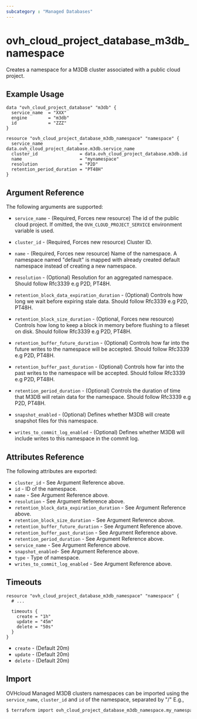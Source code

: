 ```yaml
---
subcategory : "Managed Databases"
---
```


# ovh_cloud_project_database_m3db_namespace

Creates a namespace for a M3DB cluster associated with a public cloud project.

## Example Usage

```hcl
data "ovh_cloud_project_database" "m3db" {
  service_name  = "XXX"
  engine        = "m3db"
  id            = "ZZZ"
}

resource "ovh_cloud_project_database_m3db_namespace" "namespace" {
  service_name              = data.ovh_cloud_project_database.m3db.service_name
  cluster_id                = data.ovh_cloud_project_database.m3db.id
  name                      = "mynamespace"
  resolution                = "P2D"
  retention_period_duration = "PT48H"
}
```

## Argument Reference

The following arguments are supported:

* `service_name` - (Required, Forces new resource) The id of the public cloud project. If omitted,
  the `OVH_CLOUD_PROJECT_SERVICE` environment variable is used.

* `cluster_id` - (Required, Forces new resource) Cluster ID.

* `name` - (Required, Forces new resource) Name of the namespace. A namespace named "default" is mapped with already created default namespace instead of creating a new namespace.

* `resolution` - (Optional) Resolution for an aggregated namespace. Should follow Rfc3339 e.g P2D, PT48H.

* `retention_block_data_expiration_duration` - (Optional) Controls how long we wait before expiring stale data. Should follow Rfc3339 e.g P2D, PT48H.

* `retention_block_size_duration` - (Optional, Forces new resource) Controls how long to keep a block in memory before flushing to a fileset on disk. Should follow Rfc3339 e.g P2D, PT48H.

* `retention_buffer_future_duration` - (Optional) Controls how far into the future writes to the namespace will be accepted. Should follow Rfc3339 e.g P2D, PT48H.

* `retention_buffer_past_duration` - (Optional) Controls how far into the past writes to the namespace will be accepted. Should follow Rfc3339 e.g P2D, PT48H.

* `retention_period_duration` - (Optional) Controls the duration of time that M3DB will retain data for the namespace. Should follow Rfc3339 e.g P2D, PT48H.

* `snapshot_enabled` - (Optional) Defines whether M3DB will create snapshot files for this namespace.

* `writes_to_commit_log_enabled` - (Optional) Defines whether M3DB will include writes to this namespace in the commit log.

## Attributes Reference

The following attributes are exported:

* `cluster_id` - See Argument Reference above.
* `id` - ID of the namespace.
* `name` - See Argument Reference above.
* `resolution` - See Argument Reference above.
* `retention_block_data_expiration_duration` - See Argument Reference above.
* `retention_block_size_duration` - See Argument Reference above.
* `retention_buffer_future_duration` - See Argument Reference above.
* `retention_buffer_past_duration` - See Argument Reference above.
* `retention_period_duration` - See Argument Reference above.
* `service_name` - See Argument Reference above.
* `snapshot_enabled`- See Argument Reference above.
* `type` - Type of namespace.
* `writes_to_commit_log_enabled` - See Argument Reference above.

## Timeouts

```hcl
resource "ovh_cloud_project_database_m3db_namespace" "namespace" {
  # ...

  timeouts {
    create = "1h"
    update = "45m"
    delete = "50s"
  }
}
```
* `create` - (Default 20m)
* `update` - (Default 20m)
* `delete` - (Default 20m)

## Import

OVHcloud Managed M3DB clusters namespaces can be imported using the `service_name`, `cluster_id` and `id` of the namespace, separated by "/" E.g.,

```bash
$ terraform import ovh_cloud_project_database_m3db_namespace.my_namespace service_name/cluster_id/id
```